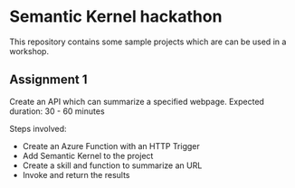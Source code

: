 # Semantic Kernel hackathon

This repository contains some sample projects which are can be used in a workshop.

## Assignment 1

Create an API which can summarize a specified webpage.
Expected duration: 30 - 60 minutes

Steps involved:

- Create an Azure Function with an HTTP Trigger
- Add Semantic Kernel to the project
- Create a skill and function to summarize an URL
- Invoke and return the results
